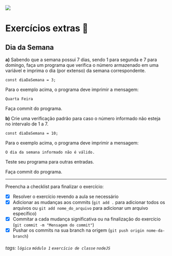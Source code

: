 ![](https://i.imgur.com/xG74tOh.png)

# Exercícios extras 🌟

## Dia da Semana

**a)** Sabendo que a semana possui 7 dias, sendo 1 para segunda e 7 para domingo, faça um programa que verifica o número armazenado em uma variável e imprima o dia (por extenso) da semana correspondente.

```javascript=
const diaDaSemana = 3;
```

Para o exemplo acima, o programa deve imprimir a mensagem:

`Quarta Feira`

Faça commit do programa.

**b)** Crie uma verificação padrão para caso o número informado não esteja no intervalo de 1 a 7.

```javascript=
const diaDaSemana = 10;
```

Para o exemplo acima, o programa deve imprimir a mensagem:

`O dia da semana informado não é válido.`

Teste seu programa para outras entradas.

Faça commit do programa.

---

Preencha a checklist para finalizar o exercício:

- [x] Resolver o exercício revendo a aula se necessário
- [x] Adicionar as mudanças aos commits (`git add .` para adicionar todos os arquivos ou `git add nome_do_arquivo` para adicionar um arquivo específico)
- [x] Commitar a cada mudança significativa ou na finalização do exercício (`git commit -m "Mensagem do commit"`)
- [x] Pushar os commits na sua branch na origem (`git push origin nome-da-branch`)

###### tags: `lógica` `módulo 1` `exercício de classe` `nodeJS`
